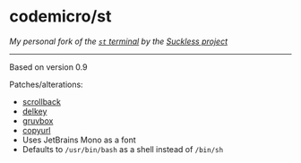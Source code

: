 # codemicro/st

*My personal fork of the [`st` terminal](https://st.suckless.org) by the [Suckless project](https://suckless.org)*

---

Based on version 0.9

Patches/alterations:
* [scrollback](http://st.suckless.org/patches/scrollback/)
* [delkey](http://st.suckless.org/patches/delkey/)
* [gruvbox](http://st.suckless.org/patches/gruvbox/)
* [copyurl](http://st.suckless.org/patches/copyurl/)
* Uses JetBrains Mono as a font
* Defaults to `/usr/bin/bash` as a shell instead of `/bin/sh`
